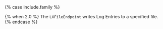 {% case include.family %}

{% when 2.0 %}
The `LXFileEndpoint` writes Log Entries to a specified file.
{% endcase %}
